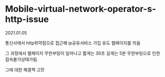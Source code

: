 # Mobile-virtual-network-operator-s-http-issue

2021.01.05

통신사에서 http취약점으로 접근해 ip공유서비스 가입 유도 웹페이지를 띄움

그 과정에서 웹페이지 무한부팅이 일어나고 짧게는 30초 길게는 5분 무한부팅으로 인한 접속불가상태가됨.

그에 대한 해결책 고민
